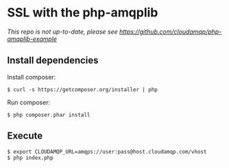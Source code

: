 # SSL with the php-amqplib

*This repo is not up-to-date, please see https://github.com/cloudamqp/php-amqplib-example*

## Install dependencies

Install composer:

```
$ curl -s https://getcomposer.org/installer | php
```

Run composer: 

```
$ php composer.phar install
```

## Execute 

```
$ export CLOUDAMQP_URL=amqps://user:pass@host.cloudamqp.com/vhost
$ php index.php
```

